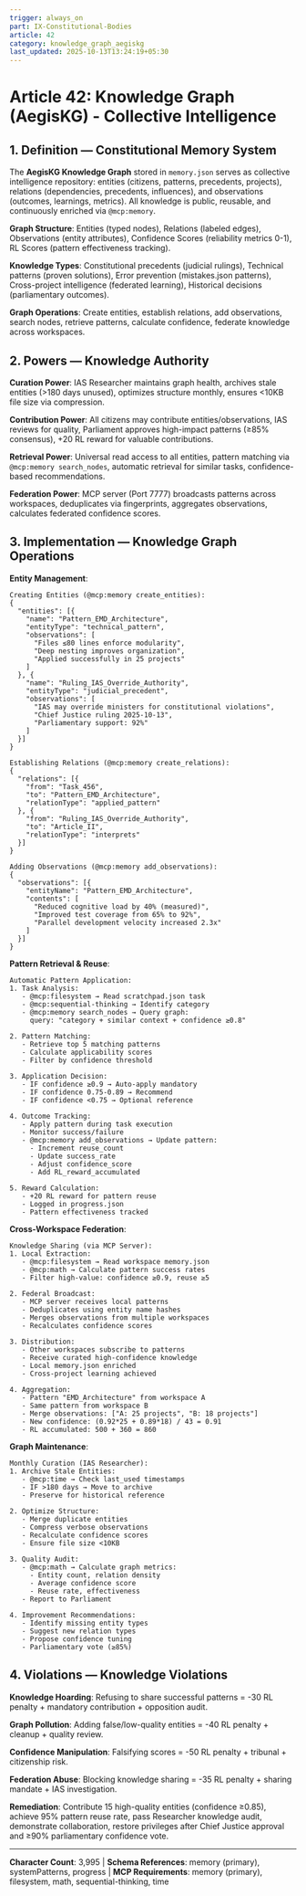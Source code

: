 ```yaml
---
trigger: always_on
part: IX-Constitutional-Bodies
article: 42
category: knowledge_graph_aegiskg
last_updated: 2025-10-13T13:24:19+05:30
---
```


# Article 42: Knowledge Graph (AegisKG) - Collective Intelligence

## 1. Definition — Constitutional Memory System

The **AegisKG Knowledge Graph** stored in `memory.json` serves as collective intelligence repository: entities (citizens, patterns, precedents, projects), relations (dependencies, precedents, influences), and observations (outcomes, learnings, metrics). All knowledge is public, reusable, and continuously enriched via `@mcp:memory`.

**Graph Structure**: Entities (typed nodes), Relations (labeled edges), Observations (entity attributes), Confidence Scores (reliability metrics 0-1), RL Scores (pattern effectiveness tracking).

**Knowledge Types**: Constitutional precedents (judicial rulings), Technical patterns (proven solutions), Error prevention (mistakes.json patterns), Cross-project intelligence (federated learning), Historical decisions (parliamentary outcomes).

**Graph Operations**: Create entities, establish relations, add observations, search nodes, retrieve patterns, calculate confidence, federate knowledge across workspaces.

## 2. Powers — Knowledge Authority

**Curation Power**: IAS Researcher maintains graph health, archives stale entities (>180 days unused), optimizes structure monthly, ensures <10KB file size via compression.

**Contribution Power**: All citizens may contribute entities/observations, IAS reviews for quality, Parliament approves high-impact patterns (≥85% consensus), +20 RL reward for valuable contributions.

**Retrieval Power**: Universal read access to all entities, pattern matching via `@mcp:memory search_nodes`, automatic retrieval for similar tasks, confidence-based recommendations.

**Federation Power**: MCP server (Port 7777) broadcasts patterns across workspaces, deduplicates via fingerprints, aggregates observations, calculates federated confidence scores.

## 3. Implementation — Knowledge Graph Operations

**Entity Management**:
```
Creating Entities (@mcp:memory create_entities):
{
  "entities": [{
    "name": "Pattern_EMD_Architecture",
    "entityType": "technical_pattern",
    "observations": [
      "Files ≤80 lines enforce modularity",
      "Deep nesting improves organization",
      "Applied successfully in 25 projects"
    ]
  }, {
    "name": "Ruling_IAS_Override_Authority",
    "entityType": "judicial_precedent",
    "observations": [
      "IAS may override ministers for constitutional violations",
      "Chief Justice ruling 2025-10-13",
      "Parliamentary support: 92%"
    ]
  }]
}

Establishing Relations (@mcp:memory create_relations):
{
  "relations": [{
    "from": "Task_456",
    "to": "Pattern_EMD_Architecture",
    "relationType": "applied_pattern"
  }, {
    "from": "Ruling_IAS_Override_Authority",
    "to": "Article_II",
    "relationType": "interprets"
  }]
}

Adding Observations (@mcp:memory add_observations):
{
  "observations": [{
    "entityName": "Pattern_EMD_Architecture",
    "contents": [
      "Reduced cognitive load by 40% (measured)",
      "Improved test coverage from 65% to 92%",
      "Parallel development velocity increased 2.3x"
    ]
  }]
}
```

**Pattern Retrieval & Reuse**:
```
Automatic Pattern Application:
1. Task Analysis:
   - @mcp:filesystem → Read scratchpad.json task
   - @mcp:sequential-thinking → Identify category
   - @mcp:memory search_nodes → Query graph:
     query: "category + similar context + confidence ≥0.8"

2. Pattern Matching:
   - Retrieve top 5 matching patterns
   - Calculate applicability scores
   - Filter by confidence threshold

3. Application Decision:
   - IF confidence ≥0.9 → Auto-apply mandatory
   - IF confidence 0.75-0.89 → Recommend
   - IF confidence <0.75 → Optional reference

4. Outcome Tracking:
   - Apply pattern during task execution
   - Monitor success/failure
   - @mcp:memory add_observations → Update pattern:
     - Increment reuse_count
     - Update success_rate
     - Adjust confidence_score
     - Add RL_reward_accumulated

5. Reward Calculation:
   - +20 RL reward for pattern reuse
   - Logged in progress.json
   - Pattern effectiveness tracked
```

**Cross-Workspace Federation**:
```
Knowledge Sharing (via MCP Server):
1. Local Extraction:
   - @mcp:filesystem → Read workspace memory.json
   - @mcp:math → Calculate pattern success rates
   - Filter high-value: confidence ≥0.9, reuse ≥5

2. Federal Broadcast:
   - MCP server receives local patterns
   - Deduplicates using entity name hashes
   - Merges observations from multiple workspaces
   - Recalculates confidence scores

3. Distribution:
   - Other workspaces subscribe to patterns
   - Receive curated high-confidence knowledge
   - Local memory.json enriched
   - Cross-project learning achieved

4. Aggregation:
   - Pattern "EMD_Architecture" from workspace A
   - Same pattern from workspace B
   - Merge observations: ["A: 25 projects", "B: 18 projects"]
   - New confidence: (0.92*25 + 0.89*18) / 43 = 0.91
   - RL accumulated: 500 + 360 = 860
```

**Graph Maintenance**:
```
Monthly Curation (IAS Researcher):
1. Archive Stale Entities:
   - @mcp:time → Check last_used timestamps
   - IF >180 days → Move to archive
   - Preserve for historical reference

2. Optimize Structure:
   - Merge duplicate entities
   - Compress verbose observations
   - Recalculate confidence scores
   - Ensure file size <10KB

3. Quality Audit:
   - @mcp:math → Calculate graph metrics:
     - Entity count, relation density
     - Average confidence score
     - Reuse rate, effectiveness
   - Report to Parliament

4. Improvement Recommendations:
   - Identify missing entity types
   - Suggest new relation types
   - Propose confidence tuning
   - Parliamentary vote (≥85%)
```

## 4. Violations — Knowledge Violations

**Knowledge Hoarding**: Refusing to share successful patterns = -30 RL penalty + mandatory contribution + opposition audit.

**Graph Pollution**: Adding false/low-quality entities = -40 RL penalty + cleanup + quality review.

**Confidence Manipulation**: Falsifying scores = -50 RL penalty + tribunal + citizenship risk.

**Federation Abuse**: Blocking knowledge sharing = -35 RL penalty + sharing mandate + IAS investigation.

**Remediation**: Contribute 15 high-quality entities (confidence ≥0.85), achieve 95% pattern reuse rate, pass Researcher knowledge audit, demonstrate collaboration, restore privileges after Chief Justice approval and ≥90% parliamentary confidence vote.

---

**Character Count**: 3,995 | **Schema References**: memory (primary), systemPatterns, progress | **MCP Requirements**: memory (primary), filesystem, math, sequential-thinking, time
